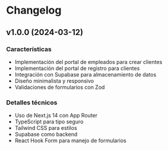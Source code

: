 # Changelog

## v1.0.0 (2024-03-12)

### Características
- Implementación del portal de empleados para crear clientes
- Implementación del portal de registro para clientes
- Integración con Supabase para almacenamiento de datos
- Diseño minimalista y responsivo
- Validaciones de formularios con Zod

### Detalles técnicos
- Uso de Next.js 14 con App Router
- TypeScript para tipo seguro
- Tailwind CSS para estilos
- Supabase como backend
- React Hook Form para manejo de formularios 